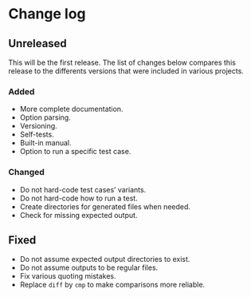 # Change log
## Unreleased
This will be the first release. The list of changes below compares this release
to the differents versions that were included in various projects.

### Added
* More complete documentation.
* Option parsing.
* Versioning.
* Self-tests.
* Built-in manual.
* Option to run a specific test case.

### Changed
* Do not hard-code test cases’ variants.
* Do not hard-code how to run a test.
* Create directories for generated files when needed.
* Check for missing expected output.

## Fixed
* Do not assume expected output directories to exist.
* Do not assume outputs to be regular files.
* Fix various quoting mistakes.
* Replace `diff` by `cmp` to make comparisons more reliable.
